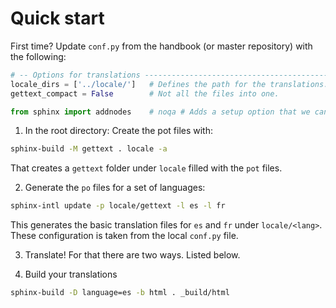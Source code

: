 # Quick start

First time? Update `conf.py` from the handbook (or master repository) with the following:
```python
# -- Options for translations --------------------------------------------
locale_dirs = ['../locale/']   # Defines the path for the translations.
gettext_compact = False        # Not all the files into one.

from sphinx import addnodes    # noqa # Adds a setup option that we can use in the local conf.py
```

1. In the root directory: Create the pot files with:
```bash
sphinx-build -M gettext . locale -a
```
That creates a `gettext` folder under `locale` filled with the `pot` files.

2. Generate the `po` files for a set of languages:
```bash
sphinx-intl update -p locale/gettext -l es -l fr
```
This generates the basic translation files for `es` and `fr` under `locale/<lang>`. These configuration is taken from the local `conf.py` file.

3. Translate! For that there are two ways. Listed below.

4. Build your translations
```bash
sphinx-build -D language=es -b html . _build/html
```

